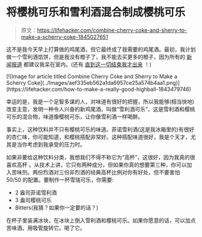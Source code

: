 # 将樱桃可乐和雪利酒混合制成樱桃可乐

> 原文：<https://lifehacker.com/combine-cherry-coke-and-sherry-to-make-a-scherry-coke-1845027651>

这不是我今天早上打算做的鸡尾酒，但它最终成了我需要的鸡尾酒。最初，我计划做一个雪利酒馅饼，但是我没有橙子了，我不能去买更多的橙子，因为所有的 [新闻报道](https://www.oregonlive.com/news/2020/09/portland-now-has-the-worst-air-quality-in-the-world-due-to-oregon-and-washington-wildfires.html) 都建议我呆在室内。(还有 [直到这一切结束我才出来](https://www.youtube.com/watch?v=0rKC7ElkTUQ) ！)



<aside data-commerce-source="inset" class="sc-16a0mhj-2 gAjHzr">[![Image for article titled Combine Cherry Coke and Sherry to Make a Scherry Coke](../Images/aef335eb562a1da6957ce25a574b4aa1.png)](https://lifehacker.com/how-to-make-a-really-good-highball-1843479746)</aside>

幸运的是，我是一个足智多谋的人，对味道有很好的把握，所以我能够(相当快地)改变主意，发明一种令人兴奋的新鸡尾酒，叫做“雪利酒可乐”，这是雪利酒和樱桃可乐的混合物，味道像樱桃可乐，让你像雪利酒一样喝醉。

事实上，这种饮料并不只有樱桃可乐的味道。菲诺雪利酒(这是我冰箱里的)有很好的杏仁味，你可能知道，和樱桃搭配非常好。这种搭配味道很好，我是个天才，尤其是当你考虑到我承受的压力时。

如果非要给这种饮料分类，我想我们不得不称它为“高杯”，这很好，因为我真的很喜欢高杯 。从技术上讲，它只有两种成分，但如果你真的想要第三种，你可以加入苦味剂。两份烈酒对三份非烈酒的经典高杯比例对你有好处，但不要害怕 50/50 的配置。要制作一杯雪瑞可乐，你需要:

*   2 盎司菲诺雪利酒
*   3 盎司樱桃可乐
*   Bitters(我猜？如果你一定要的话？)

在杯子里装满冰块，在冰块上倒入雪利酒和樱桃可乐。如果你愿意的话，可以加点苦味酒。用吸管旋转它。喝了它。
